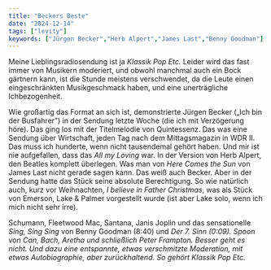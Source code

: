 ```yaml
---
title: "Beckers Beste"
date: "2024-12-14"
tags: ["levity"]
keywords: ["Jürgen Becker","Herb Alpert","James Last","Benny Goodman"]
---
```

Meine Lieblingsradiosendung ist ja <i>Klassik Pop Etc. </i> Leider wird das fast immer von Musikern moderiert, und obwohl manchmal auch ein Bock gärtnern kann, ist die Stunde meistens verschwendet, da die Leute einen eingeschränkten Musikgeschmack haben, und eine unerträgliche Ichbezogenheit.

Wie großartig das Format an sich ist, demonstrierte Jürgen Becker („Ich bin der Busfahrer”) in der Sendung letzte Woche (die ich mit Verzögerung höre). Das ging los mit der Titelmelodie von Quintessenz. Das was eine Sendung über Wirtschaft, jeden Tag nach dem Mittagsmagazin in WDR II. Das muss ich hunderte, wenn nicht tausendemal gehört haben. Und mir ist nie aufgefallen, dass das <i>All my Loving</i> war. In der Version von Herb Alpert, den Beatles komplett überlegen. Was man von <i>Here Comes the Sun</i> von James Last nicht gerade sagen kann. Das weiß auch Becker. Aber in der Sendung hatte das Stück seine absolute Berechtigung. So wie natürlich auch, kurz vor Weihnachten, <i>I believe in Father Christmas</i>, was als Stück von Emerson, Lake & Palmer vorgestellt wurde (ist aber Lake solo, wenn ich mich nicht sehr irre).

Schumann, Fleetwood Mac, Santana, Janis Joplin und das sensationelle <i>Sing, Sing Sing</i> von Benny Goodman (8:40) und <i>Der 7. Sinn (0:09)<i>. <i>Spoon</i> von Can, Bach, Aretha und schließlich Peter Frampton. Besser geht es nicht. Und dazu eine entspannte, etwas verschmitzte Moderation, mit etwas Autobiographie, aber zurückhaltend. So gehört Klassik Pop Etc.